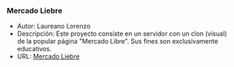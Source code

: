 ### Mercado Liebre

* Autor: Laureano Lorenzo
* Descripción: Este proyecto consiste en un servidor con un clon (visual) de la popular página "Mercado Libre". Sus fines son exclusivamente educativos.
* URL: [Mercado Liebre](https://ml-laureano-lorenzo.onrender.com/)